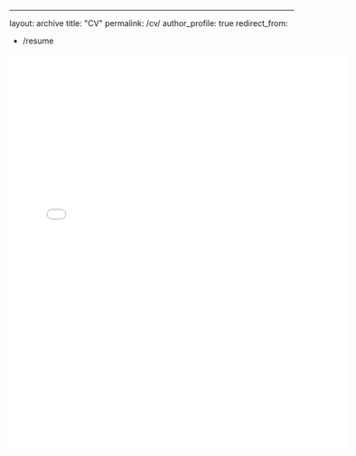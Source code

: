 ---
layout: archive
title: "CV"
permalink: /cv/
author_profile: true
redirect_from:
  - /resume
<embed src="{{ site.baseurl }}/files/Academic_CV.pdf" width="600" height="700" type='application/pdf'> 